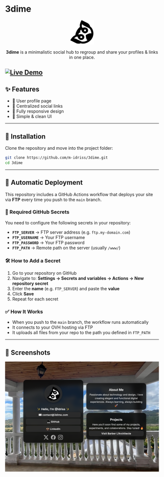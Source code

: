 # 3dime

<p style="text-align:center">
  <img src="assets/logo.png" alt="3dime Logo" width="80" height="80"/>
</p>

<p style="text-align:center">
  <b>3dime</b> is a minimalistic social hub to regroup and share your profiles & links in one place.
</p>

[![Live Demo](https://img.shields.io/badge/demo-live-brightgreen)](https://3dime.com)
---

## ✨ Features

- 👤 User profile page
- 🔗 Centralized social links
- 📱 Fully responsive design
- 🎨 Simple & clean UI

---

## 🚀 Installation

Clone the repository and move into the project folder:

```bash
git clone https://github.com/m-idriss/3dime.git
cd 3dime
```

---

## 🚀 Automatic Deployment

This repository includes a GitHub Actions workflow that deploys your site via **FTP** every time you push to the `main` branch.

### 🔑 Required GitHub Secrets

You need to configure the following secrets in your repository:

* **`FTP_SERVER`** → FTP server address (e.g. `ftp.my-domain.com`)
* **`FTP_USERNAME`** → Your FTP username
* **`FTP_PASSWORD`** → Your FTP password
* **`FTP_PATH`** → Remote path on the server (usually `/www/`)

### 🛠 How to Add a Secret

1. Go to your repository on GitHub
2. Navigate to: **Settings → Secrets and variables → Actions → New repository secret**
3. Enter the **name** (e.g. `FTP_SERVER`) and paste the **value**
4. Click **Save**
5. Repeat for each secret

### ✅ How It Works

* When you push to the `main` branch, the workflow runs automatically
* It connects to your OVH hosting via FTP
* It uploads all files from your repo to the path you defined in `FTP_PATH`

---
## 📸 Screenshots
![screen.png](assets/screen.png)
